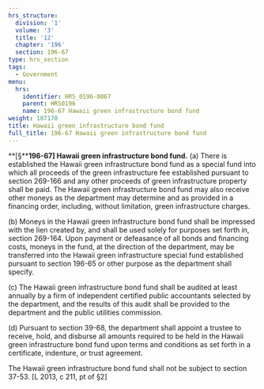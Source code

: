 ```yaml
---
hrs_structure:
  division: '1'
  volume: '3'
  title: '12'
  chapter: '196'
  section: 196-67
type: hrs_section
tags:
  - Government
menu:
  hrs:
    identifier: HRS_0196-0067
    parent: HRS0196
    name: 196-67 Hawaii green infrastructure bond fund
weight: 107170
title: Hawaii green infrastructure bond fund
full_title: 196-67 Hawaii green infrastructure bond fund
---
```

**[§****196-67] Hawaii green infrastructure bond fund.** (a) There is established the Hawaii green infrastructure bond fund as a special fund into which all proceeds of the green infrastructure fee established pursuant to section 269-166 and any other proceeds of green infrastructure property shall be paid. The Hawaii green infrastructure bond fund may also receive other moneys as the department may determine and as provided in a financing order, including, without limitation, green infrastructure charges.

(b) Moneys in the Hawaii green infrastructure bond fund shall be impressed with the lien created by, and shall be used solely for purposes set forth in, section 269-164\. Upon payment or defeasance of all bonds and financing costs, moneys in the fund, at the direction of the department, may be transferred into the Hawaii green infrastructure special fund established pursuant to section 196-65 or other purpose as the department shall specify.

(c) The Hawaii green infrastructure bond fund shall be audited at least annually by a firm of independent certified public accountants selected by the department, and the results of this audit shall be provided to the department and the public utilities commission.

(d) Pursuant to section 39-68, the department shall appoint a trustee to receive, hold, and disburse all amounts required to be held in the Hawaii green infrastructure bond fund upon terms and conditions as set forth in a certificate, indenture, or trust agreement.

The Hawaii green infrastructure bond fund shall not be subject to section 37-53\. [L 2013, c 211, pt of §2]